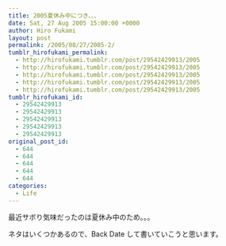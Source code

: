 ```yaml
---
title: 2005夏休み中につき、、、
date: Sat, 27 Aug 2005 15:00:00 +0000
author: Hiro Fukami
layout: post
permalink: /2005/08/27/2005-2/
tumblr_hirofukami_permalink:
  - http://hirofukami.tumblr.com/post/29542429913/2005
  - http://hirofukami.tumblr.com/post/29542429913/2005
  - http://hirofukami.tumblr.com/post/29542429913/2005
  - http://hirofukami.tumblr.com/post/29542429913/2005
  - http://hirofukami.tumblr.com/post/29542429913/2005
tumblr_hirofukami_id:
  - 29542429913
  - 29542429913
  - 29542429913
  - 29542429913
  - 29542429913
original_post_id:
  - 644
  - 644
  - 644
  - 644
  - 644
categories:
  - Life
---
```

<div class="section">
  <p>
    最近サボり気味だったのは夏休み中のため。。。
  </p>
  
  <p>
    ネタはいくつかあるので、Back Date して書いていこうと思います。
  </p>
</div>